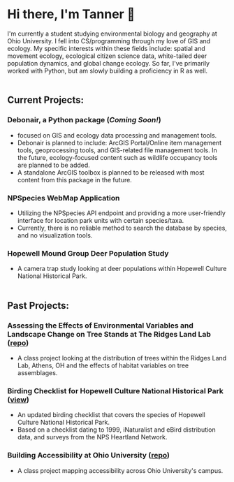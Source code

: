 # Hi there, I'm Tanner 👋
I'm currently a student studying environmental biology and geography at Ohio University. I fell into CS/programming through my love of GIS and ecology. My specific interests within these fields include: spatial and movement ecology, ecological citizen science data, white-tailed deer population dynamics, and global change ecology. So far, I've primarily worked with Python, but am slowly building a proficiency in R as well. 
<br></br>
## Current Projects:
### Debonair, a Python package (_Coming Soon!_)
  * focused on GIS and ecology data processing and management tools.
  * Debonair is planned to include: ArcGIS Portal/Online item management tools, geoprocessing tools, and GIS-related file management tools. In the future, ecology-focused content such as wildlife occupancy tools are planned to be added.
  * A standalone ArcGIS toolbox is planned to be released with most content from this package in the future. 
### NPSpecies WebMap Application
* Utilizing the NPSpecies API endpoint and providing a more user-friendly interface for location park units with certain species/taxa.
* Currently, there is no reliable method to search the database by species, and no visualization tools.
### Hopewell Mound Group Deer Population Study
* A camera trap study looking at deer populations within Hopewell Culture National Historical Park.
<br></br>
## Past Projects:
### Assessing the Effects of Environmental Variables and Landscape Change on Tree Stands at The Ridges Land Lab ([repo](https://github.com/oxyppgyn/ou-field-ecology-tree-proj))
* A class project looking at the distribution of trees within the Ridges Land Lab, Athens, OH and the effects of habitat variables on tree assemblages.
### Birding Checklist for Hopewell Culture National Historical Park ([view]())
* An updated birding checklist that covers the species of Hopewell Culture National Historical Park.
* Based on a checklist dating to 1999, iNaturalist and eBird distribution data, and surveys from the NPS Heartland Network.
### Building Accessibility at Ohio University ([repo](https://github.com/oxyppgyn/ou-building-accessibility))
* A class project mapping accessibility across Ohio University's campus.

<!--
**oxyppgyn/oxyppgyn** is a ✨ _special_ ✨ repository because its `README.md` (this file) appears on your GitHub profile.

Here are some ideas to get you started:

- 🔭 I’m currently working on ...
- 🌱 I’m currently learning ...
- 👯 I’m looking to collaborate on ...
- 🤔 I’m looking for help with ...
- 💬 Ask me about ...
- 📫 How to reach me: ...
- 😄 Pronouns: ...
- ⚡ Fun fact: ...
-->
